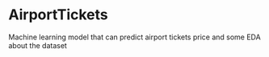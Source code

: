 # AirportTickets
Machine learning model that can predict airport tickets price and some EDA about the dataset
